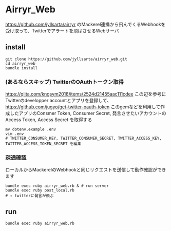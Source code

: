 # Airryr_Web

https://github.com/jyllsarta/airryr のMackerel連携から飛んでくるWebhookを受け取って、Twitterでアラートを飛ばさせるWebサーバ

## install

```shell
git clone https://github.com/jyllsarta/airryr_web.git
cd airryr_web
bundle install
```

### (あるならスキップ) TwitterのOAuthトークン取得

https://qiita.com/kngsym2018/items/2524d21455aac111cdee
この辺を参考にTwitterのdevelopper accountとアプリを登録して、
https://github.com/jugyo/get-twitter-oauth-token
このgemなどを利用して作成したアプリのConsmer Token, Consumer Secret, 発言させたいアカウントの Access Token, Access Secret を取得する

```shell
mv dotenv.example .env
vim .env
# TWITTER_CONSUMER_KEY, TWITTER_CONSUMER_SECRET, TWITTER_ACCESS_KEY, TWITTER_ACCESS_TOKEN_SECRET を編集
```


### 疎通確認

ローカルからMackerelのWebhookと同じリクエストを送信して動作確認ができます

```
bundle exec ruby airryr_web.rb & # run server
bundle exec ruby post_local.rb
# → twitterに発言が飛ぶ
```

## run

```shell
bundle exec ruby airryr_web.rb
```
